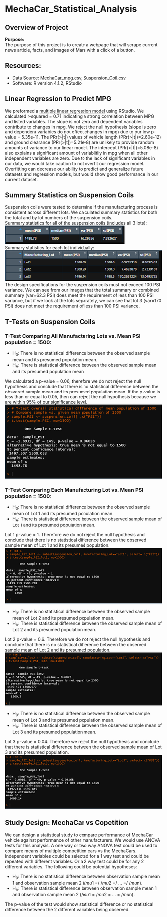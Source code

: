 # MechaCar_Statistical_Analysis

## Overview of Project  
**Purpose:**  
The purpose of this project is to create a webpage that will scrape current news article, facts, and images of Mars with a click of a button.  

## Resources:  
- Data Source: [MechaCar_mpg.csv](https://github.com/tonywang3571/MechaCar_Statistical_Analysis/blob/master/MechaCar_mpg.csv), [Suspension_Coil.csv](https://github.com/tonywang3571/MechaCar_Statistical_Analysis/blob/master/Suspension_Coil.csv)  
- Software: R version 4.1.2, RStudio  

## Linear Regression to Predict MPG  
We preformed a [multiple linear regression model](https://github.com/tonywang3571/MechaCar_Statistical_Analysis/blob/master/Resources/linear_regression_summary.PNG) using RStudio. We calculated r-squared = 0.71 indicating a strong correlation between MPG and listed variables. The slope is not zero and dependent variables contribute to changes in mpg. We reject the null hypothesis (slope is zero and dependent variables do not effect changes in mpg) due to our low p-value = 5.35e-11. The PRr(>|t|) values of vehicle length (PRr(>|t|)=2.60e-12) and ground clearance (PRr(>|t|)=5.21e-8) are unlikely to provide random amounts of variance to our linear model. The intercept (PRr(>|t|)=5.08e-8) also explains a significant amount of variablitliy in mpg when all other independent variables are zero. Due to the lack of significant variables in our data, we would take caution to not overfit our regression model. Overfitting can decrease our ability to predict and generalize future datasets and regression models, but would show good performance in our current dataset.  

## Summary Statistics on Suspension Coils  
Suspension coils were tested to determine if the manufacturing process is consistent across different lots. We calculated summary statistics for both the total and by lot numbers of the suspension coils.  
Summary statistics for all of the suspension coils (includes all 3 lots):  
<img src="Resources/total_summary.PNG">  
Summary statistics for each lot individually:  
<img src="Resources/lot_summary.PNG">  
The design specifications for the suspension coils must not exceed 100 PSI variance. We can see from our images that the total summary or combined summary (var=62.3 PSI) does meet the requirement of less than 100 PSI variance, but if we look at the lots separately, we can see that lot 3 (var=170 PSI) does not meet the requirement of less than 100 PSI variance.  

## T-Tests on Suspension Coils  
### T-Test Comparing All Manufacturing Lots vs. Mean PSI population = 1500:  
- H<sub>0</sub>: There is no statistical difference between the observed sample mean and its presumed population mean.
- H<sub>A</sub>: There is statistical difference between the observed sample mean and its presumed population mean.  

We calculated a p-value = 0.06, therefore we do not reject the null hypothesis and conclude that there is no statistical difference between the obsvered sample mean and its presumed population mean. If the p-value is less than or equal to 0.05, then can reject the null hypothesis because we are within 95% of our significance level.  
<img src="Resources/ttest_overall.PNG">  

### T-Test Comparing Each Manufacturing Lot vs. Mean PSI population = 1500:  
- H<sub>0</sub>: There is no statistical difference between the observed sample mean of Lot 1 and its presumed population mean.
- H<sub>A</sub>: There is statistical difference between the observed sample mean of Lot 1 and its presumed population mean.  

Lot 1 p-value = 1. Therefore we do not reject the null hypothesis and conclude that there is no statistical difference between the observed sample mean of Lot 1 and its presumed population.  
<img src="Resources/ttest_lot1.PNG">  

- H<sub>0</sub>: There is no statistical difference between the observed sample mean of Lot 2 and its presumed population mean.
- H<sub>A</sub>: There is statistical difference between the observed sample mean of Lot 2 and its presumed population mean.  

Lot 2 p-value = 0.6. Therefore we do not reject the null hypothesis and conclude that there is no statistical difference between the observed sample mean of Lot 2 and its presumed population.  
<img src="Resources/ttest_lot2.PNG">  

- H<sub>0</sub>: There is no statistical difference between the observed sample mean of Lot 3 and its presumed population mean.
- H<sub>A</sub>: There is statistical difference between the observed sample mean of Lot 3 and its presumed population mean.  

Lot 3 p-value = 0.04. Therefore we reject the null hypothesis and conclude that there is statistical difference between the observed sample mean of Lot 3 and its presumed population.  
<img src="Resources/ttest_lot3.PNG">  

## Study Design: MechaCar vs Copetition  
We can design a statistical study to compare performance of MechaCar vehicle against performance of other manufacturers. We would use ANOVA tests for this analysis. A one way or two way ANOVA test could be used to compare means of multiple competition cars vs the MechaCars. Independent variables could be selected for a 1 way test and could be repeated with different variables. Or a 2 way test could be for any 2 different variables. The following could be potential hypotheses:  
- H<sub>0</sub>: There is no statistical difference between observation sample mean 1 and observation sample mean 2 ($/mu$1 =/ $/mu$2 =/ ... =/ $/mu$n).  
- H<sub>A</sub>: There is statistical difference between observation sample mean 1 and observation sample mean 2 ($/mu$1 = $/mu$2 = ... = $/mu$n).  

The p-value of the test would show statistical difference or no statistical difference between the 2 different variables being observed.  
